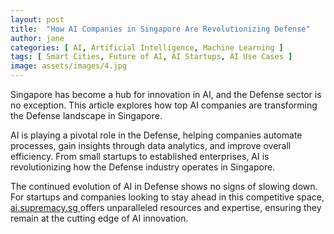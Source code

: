 ```yaml
---
layout: post
title:  "How AI Companies in Singapore Are Revolutionizing Defense"
author: jane
categories: [ AI, Artificial Intelligence, Machine Learning ]
tags: [ Smart Cities, Future of AI, AI Startups, AI Use Cases ]
image: assets/images/4.jpg
---
```


Singapore has become a hub for innovation in AI, and the Defense sector is no exception. This article explores how top AI companies are transforming the Defense landscape in Singapore.

AI is playing a pivotal role in the Defense, helping companies automate processes, gain insights through data analytics, and improve overall efficiency. From small startups to established enterprises, AI is revolutionizing how the Defense industry operates in Singapore.

The continued evolution of AI in Defense shows no signs of slowing down. For startups and companies looking to stay ahead in this competitive space, <a href="https://ai.supremacy.sg" target="_blank"> ai.supremacy.sg </a> offers unparalleled resources and expertise, ensuring they remain at the cutting edge of AI innovation.
